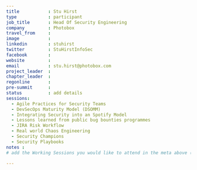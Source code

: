 ```yaml
---
title           : Stu Hirst
type            : participant
job_title       : Head Of Security Engineering
company         : Photobox
travel_from     :
image           :
linkedin        : stuhirst
twitter         : StuHirstInfoSec
facebook        :
website         :
email           : stu.hirst@photobox.com
project_leader  :
chapter_leader  :
regonline       :
pre-summit      :
status          : add details
sessions:
  - Agile Practices for Security Teams
  - DevSecOps Maturity Model (DSOMM)
  - Integrating Security into an Spotify Model
  - Lessons learned from public bug bounties programmes
  - JIRA Risk Workflow
  - Real world Chaos Engineering
  - Security Champions
  - Security Playbooks
notes :
# add the Working Sessions you would like to attend in the meta above (use the session's title) e.g. sessions (one per line): -Security Playbooks Diagrams -Hackathon Daily Sessions

---
```


<!-- put more details about participant here -->
